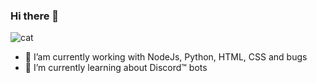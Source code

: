 ### Hi there 👋

![cat](https://camo.githubusercontent.com/ddabca49cb950ff1377c8452d7ec32d017b07780/68747470733a2f2f63646e2e646973636f72646170702e636f6d2f656d6f6a69732f3734353335343532353935383939363133382e6769663f763d31)

- 🔭 I’am currently working with NodeJs, Python, HTML, CSS and bugs
- 🌱 I’m currently learning about Discord™ bots
<!--
**jnaraujo/jnaraujo** is a ✨ _special_ ✨ repository because its `README.md` (this file) appears on your GitHub profile.

Here are some ideas to get you started:

- 🔭 I’m currently working on ...
- 🌱 I’m currently learning ...
- 👯 I’m looking to collaborate on ...
- 🤔 I’m looking for help with ...
- 💬 Ask me about ...
- 📫 How to reach me: ...
- 😄 Pronouns: ...
- ⚡ Fun fact: ...
-->

